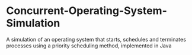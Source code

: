 # Concurrent-Operating-System-Simulation
A simulation of an operating system that starts, schedules and terminates processes using a priority scheduling method, implemented in Java
